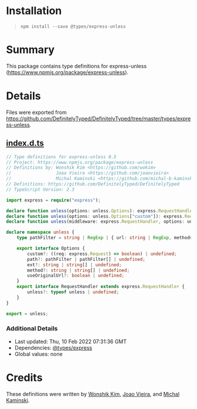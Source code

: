 # Installation
> `npm install --save @types/express-unless`

# Summary
This package contains type definitions for express-unless (https://www.npmjs.org/package/express-unless).

# Details
Files were exported from https://github.com/DefinitelyTyped/DefinitelyTyped/tree/master/types/express-unless.
## [index.d.ts](https://github.com/DefinitelyTyped/DefinitelyTyped/tree/master/types/express-unless/index.d.ts)
````ts
// Type definitions for express-unless 0.5
// Project: https://www.npmjs.org/package/express-unless
// Definitions by: Wonshik Kim <https://github.com/wokim>
//                 Joao Vieira <https://github.com/joaovieira>
//                 Michal Kaminski <https://github.com/michal-b-kaminski>
// Definitions: https://github.com/DefinitelyTyped/DefinitelyTyped
// TypeScript Version: 2.3

import express = require("express");

declare function unless(options: unless.Options): express.RequestHandler;
declare function unless(options: unless.Options["custom"]): express.RequestHandler;
declare function unless(middleware: express.RequestHandler, options: unless.Options): express.RequestHandler;

declare namespace unless {
    type pathFilter = string | RegExp | { url: string | RegExp, methods?: string[] | undefined, method?: string | string[] | undefined };

    export interface Options {
        custom?: ((req: express.Request) => boolean) | undefined;
        path?: pathFilter | pathFilter[] | undefined;
        ext?: string | string[] | undefined;
        method?: string | string[] | undefined;
        useOriginalUrl?: boolean | undefined;
    }
    export interface RequestHandler extends express.RequestHandler {
        unless?: typeof unless | undefined;
    }
}

export = unless;

````

### Additional Details
 * Last updated: Thu, 10 Feb 2022 07:31:36 GMT
 * Dependencies: [@types/express](https://npmjs.com/package/@types/express)
 * Global values: none

# Credits
These definitions were written by [Wonshik Kim](https://github.com/wokim), [Joao Vieira](https://github.com/joaovieira), and [Michal Kaminski](https://github.com/michal-b-kaminski).
